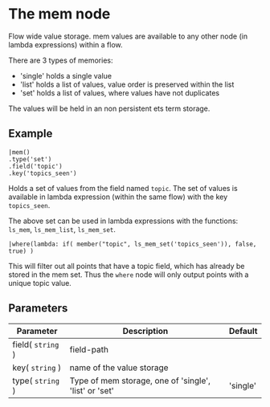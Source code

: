 The mem node
=====================

Flow wide value storage. mem values are available to any other node (in lambda expressions) within a flow.

There are 3 types of memories:

* 'single' holds a single value
* 'list' holds a list of values, value order is preserved within the list
* 'set' holds a list of values, where values have not duplicates

The values will be held in an non persistent ets term storage.

Example
-------

    |mem()
    .type('set')
    .field('topic')
    .key('topics_seen')
 
Holds a set of values from the field named `topic`.
The set of values is available in lambda expression (within the same flow) with the key `topics_seen`.

The above set can be used in lambda expressions with the functions: `ls_mem`, `ls_mem_list`, `ls_mem_set`.

    |where(lambda: if( member("topic", ls_mem_set('topics_seen')), false, true) )
    
This will filter out all points that have a topic field, which has already be stored in the mem set.
Thus the `where` node will only output points with a unique topic value.

Parameters
----------

Parameter     | Description | Default 
--------------|-------------|---------
field( `string` )| field-path  |
key( `string` )| name of the value storage | 
type( `string` )| Type of mem storage, one of 'single', 'list' or 'set' | 'single' 
 